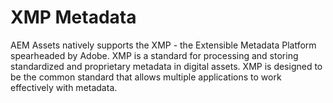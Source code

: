 
 XMP Metadata
=============
AEM Assets natively supports the XMP - the Extensible Metadata Platform spearheaded by Adobe. 
XMP is a standard for processing and storing standardized and proprietary metadata in digital assets. 
XMP is designed to be the common standard that allows multiple applications to work effectively with metadata.
